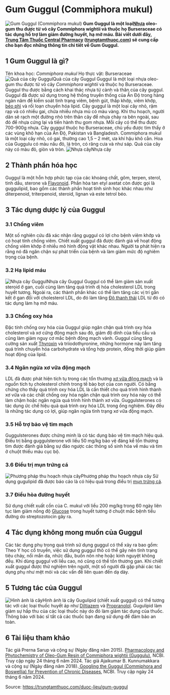 # Gum Guggul (Commiphora mukul)

![Gum Guggul \(Commiphora mukul\)](https://trungtamthuoc.com/images/others/guggul-va-cong-dung-4-6471.jpg)
**Gum Guggul là một loại[Nhựa](https://trungtamthuoc.com/hoat-chat/nhua "Nhựa") oleo-gum thu được từ vỏ cây Commiphora wightii và thuộc họ Burseraceae có tác dụng hỗ trợ làm giảm đường huyết, hạ mỡ máu. Bài viết dưới đây, [Trung Tâm Thuốc Central Pharmacy](https://trungtamthuoc.com/ "Trung Tâm Thuốc Central Pharmacy") ([trungtamthuoc.com](https://trungtamthuoc.com/ "trungtamthuoc.com")) sẽ cung cấp cho bạn đọc những thông tin chi tiết về Gum Guggul.**
##  1 Gum Guggul là gì?
Tên khoa học:  _Commiphora mukul_
Họ thực vật: Burseraceae
![Quả của cây Guggul](https://trungtamthuoc.com/images/item/Guggul-va-cong-dung.jpg)Quả của cây Guggul
Guggul là một loại nhựa oleo-gum thu được từ vỏ cây _Commiphora wightii_ và thuộc họ Burseraceae. Guggul thu được bằng cách khai thác nhựa từ cành và thân của cây guggul.
Guggul đã được sử dụng trong hệ thống truyền thống của Ấn Độ trong hàng ngàn năm để kiểm soát tình trạng viêm, bệnh gút, thấp khớp, viêm khớp, [béo phì](https://trungtamthuoc.com/bai-viet/benh-beo-phi "béo phì") và rối loạn chuyển hóa lipid.
Cây guggul là một loại cây nhỏ, rậm rạp và có nhiều gai, chứa nhiều nhựa mủ có màu vàng. Khi thu hoạch, người dân sẽ rạch một đường nhỏ trên thân cây để nhựa chảy ra bên ngoài, sau đó để nhựa cứng lại và tiến hành thu gom nhựa. Mỗi cây có thể thu được 700-900g nhựa.
Cây guggul thuộc họ Burseraceae, chủ yếu được tìm thấy ở các vùng khô hạn của Ấn Độ, Pakistan và Bangladesh. Commiphora mukul là một loại cây nhỏ, có gai, thường cao 1,5 – 2 mét, ưa khí hậu khô cằn. Hoa của Guggulu có màu nâu đỏ, lá tròn, có răng cưa và như sáp. Quả của cây này có màu đỏ, giòn và tròn.
![Nhựa cây](https://trungtamthuoc.com/images/item/Guggul-va-cong-dung-0.jpg)Nhựa cây
##  2 Thành phần hóa học
Guggul là một hỗn hợp phức tạp của các khoáng chất, gôm, terpen, sterol, tinh dầu, sterone và [Flavonoid](https://trungtamthuoc.com/hoat-chat/flavonoid "Flavonoid").
Phần hòa tan etyl axetat còn được gọi là guggulipid, bao gồm các thành phần hoạt tính sinh học khác nhau như diterpenoid, triterpenoid, steroid, lignan và este tetrol béo.
##  3 Tác dụng dược lý của Guggul
### 3.1 Chống viêm
Một số nghiên cứu đã xác nhận rằng guggul có lợi cho bệnh viêm khớp và có hoạt tính chống viêm. Chiết xuất guggul đã được đánh giá về hoạt động chống viêm khớp ở nhiều mô hình động vật khác nhau. Người ta phát hiện ra rằng nó đã ngăn chặn sự phát triển của bệnh và làm giảm mức độ nghiêm trọng của bệnh.
### 3.2 Hạ lipid máu
![Nhựa cây Guggul](https://trungtamthuoc.com/images/item/Guggul-va-cong-dung-1.jpg)Nhựa cây Guggul
Guggul có thể làm giảm sản xuất steroid ở gan, cuối cùng làm tăng quá trình dị hóa cholesterol LDL trong huyết tương. Ngoài ra, các thành phần khác có thể làm tăng các vị trí gắn kết ở gan đối với cholesterol LDL, do đó làm tăng [Độ thanh thải](https://trungtamthuoc.com/bai-viet/do-thanh-thai-clearance-cua-thuoc-la-gi "Độ thanh thải") LDL từ đó có tác dụng làm hạ mỡ máu.
### 3.3 Chống oxy hóa
Đặc tính chống oxy hóa của Guggul giúp ngăn chặn quá trình oxy hóa cholesterol và xơ cứng động mạch sau đó, giảm độ dính của tiểu cầu và cũng làm giảm nguy cơ mắc bệnh động mạch vành. Guggul cũng tăng cường sản xuất [Thyroxin](https://trungtamthuoc.com/bai-viet/duoc-ly-hormon-tuyen-giap-thuoc-khang-giap-va-hormon-tuyen-can-giap "Thyroxin") và triiodothyronine, những hormone này làm tăng quá trình chuyển hóa carbohydrate và tổng hợp protein, đồng thời giúp giảm hoạt động của lipid.
### 3.4 Ngăn ngừa xơ vữa động mạch
LDL đã được phát hiện tích tụ trong các tổn thương [xơ vữa động mạch](https://trungtamthuoc.com/bai-viet/vua-xo-dong-mach "xơ vữa động mạch") và là nguồn tích tụ cholesterol chính trong tế bào bọt của con người. Có bằng chứng cho thấy quá trình oxy hóa LDL là cần thiết cho quá trình hình thành xơ vữa và các chất chống oxy hóa ngăn chặn quá trình oxy hóa này có thể làm chậm hoặc ngăn ngừa quá trình hình thành xơ vữa. Guggulsterones có tác dụng ức chế hiệu quả quá trình oxy hóa LDL trong ống nghiệm. Đây đều là những tác dụng có lợi, giúp ngăn ngừa tình trạng xơ vữa động mạch.
### 3.5 Hỗ trợ bảo vệ tim mạch
Guggulsterones được chứng minh là có tác dụng bảo vệ tim mạch hiệu quả. Điều trị bằng guggulsterone với liều 50 mg/kg bảo vệ đáng kể tổn thương tim được đánh giá bằng sự đảo ngược các thông số sinh hóa về máu và tim ở chuột thiếu máu cục bộ.
### 3.6 Điều trị mụn trứng cá
![Phương pháp thu hoạch nhựa cây](https://trungtamthuoc.com/images/item/Guggul-va-cong-dung-2.jpg)Phương pháp thu hoạch nhựa cây
Sử dụng gugulipid đã được báo cáo là có hiệu quả trong điều trị [mụn trứng cá](https://trungtamthuoc.com/bai-viet/trung-ca "mụn trứng cá").
### 3.7 Điều hòa đường huyết
Sử dụng chiết xuất cồn của C. mukul với liều 200 mg/kg trong 60 ngày liên tục làm giảm nồng độ [Glucose](https://trungtamthuoc.com/hoat-chat/glucose "Glucose") trong huyết tương ở chuột mắc bệnh tiểu đường do streptozotocin gây ra.
##  4 Tác dụng không mong muốn của Guggul
Các tác dụng phụ trong quá trình sử dụng guggul có thể xảy ra bao gồm:
Theo Y học cổ truyền, việc sử dụng guggul thô có thể gây nên tình trạng tiêu chảy, nổi mẩn da, nhức đầu, buồn nôn nhẹ hoặc kinh nguyệt không đều.
Khi dùng guggul với liều cao, nó cũng có thể tổn thương gan.
Khi chiết xuất guggul được thử nghiệm trên người, một số người đã gặp phải các tác dụng phụ như mệt mỏi và các vấn đề liên quan đến dạ dày.
##  5 Tương tác của Guggul
![Hình ảnh lá cây](https://trungtamthuoc.com/images/item/Guggul-va-cong-dung-3.jpg)Hình ảnh lá cây
Gugulipid (chiết xuất guggul) có thể tương tác với các loại thuốc huyết áp như [Diltiazem](https://trungtamthuoc.com/hoat-chat/diltiazem "Diltiazem") và [Propranolol](https://trungtamthuoc.com/hoat-chat/propranolol "Propranolol"). Gugulipid làm giảm sự hấp thu của các loại thuốc này do đó làm giảm tác dụng của thuốc.
Thông báo với bác sĩ tất cả các thuốc bạn đang sử dụng để đảm bảo an toàn.
##  6 Tài liệu tham khảo
Tác giả Prerna Sarup và cộng sự (Ngày đăng năm 2015). [Pharmacology and Phytochemistry of Oleo-Gum Resin of Commiphora wightii (Guggulu)](https://www.ncbi.nlm.nih.gov/pmc/articles/PMC4637499/), NCBI. Truy cập ngày 24 tháng 6 năm 2024.
Tác giả Ajaikumar B. Kunnumakkara và cộng sự (Ngày đăng năm 2018).[ Googling the Guggul (Commiphora and Boswellia) for Prevention of Chronic Diseases](https://www.ncbi.nlm.nih.gov/pmc/articles/PMC6087759/), NCBI. Truy cập ngày 24 tháng 6 năm 2024.


Source: https://trungtamthuoc.com/duoc-lieu/gum-guggul